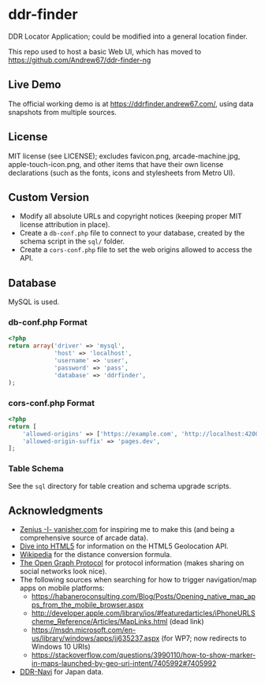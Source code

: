 ddr-finder
==========

DDR Locator Application; could be modified into a general location finder.

This repo used to host a basic Web UI, which has moved to https://github.com/Andrew67/ddr-finder-ng

Live Demo
---------
The official working demo is at https://ddrfinder.andrew67.com/, using data snapshots from multiple sources.

License
-------
MIT license (see LICENSE); excludes favicon.png, arcade-machine.jpg, apple-touch-icon.png,
and other items that have their own license declarations (such as the fonts, icons and stylesheets from Metro UI).

Custom Version
--------------
* Modify all absolute URLs and copyright notices (keeping proper MIT license attribution in place).
* Create a `db-conf.php` file to connect to your database, created by the schema script in the `sql/` folder.
* Create a `cors-conf.php` file to set the web origins allowed to access the API.

## Database ##
MySQL is used.

### db-conf.php Format ###
```php
<?php
return array('driver' => 'mysql',
             'host' => 'localhost',
             'username' => 'user',
             'password' => 'pass',
             'database' => 'ddrfinder',
);
```

### cors-conf.php Format ###
```php
<?php
return [
    'allowed-origins' => ['https://example.com', 'http://localhost:4200'],
    'allowed-origin-suffix' => 'pages.dev',
];
```

### Table Schema ###
See the `sql` directory for table creation and schema upgrade scripts.

Acknowledgments
---------------
* [Zenius -I- vanisher.com](https://zenius-i-vanisher.com/) for inspiring me to make this
  (and being a comprehensive source of arcade data).
* [Dive into HTML5](https://diveintohtml5.info/geolocation.html) for information on the HTML5 Geolocation API.
* [Wikipedia](https://en.wikipedia.org/wiki/Geographical_distance#Spherical_Earth_projected_to_a_plane) for the
  distance conversion formula.
* [The Open Graph Protocol](https://ogp.me/) for protocol information (makes sharing on social networks look nice).
* The following sources when searching for how to trigger navigation/map apps on mobile platforms:
  * https://habaneroconsulting.com/Blog/Posts/Opening_native_map_apps_from_the_mobile_browser.aspx
  * http://developer.apple.com/library/ios/#featuredarticles/iPhoneURLScheme_Reference/Articles/MapLinks.html (dead link)
  * https://msdn.microsoft.com/en-us/library/windows/apps/jj635237.aspx (for WP7; now redirects to Windows 10 URIs)
  * https://stackoverflow.com/questions/3990110/how-to-show-marker-in-maps-launched-by-geo-uri-intent/7405992#7405992
* [DDR-Navi](https://www.ddr-navi.jp/) for Japan data.
